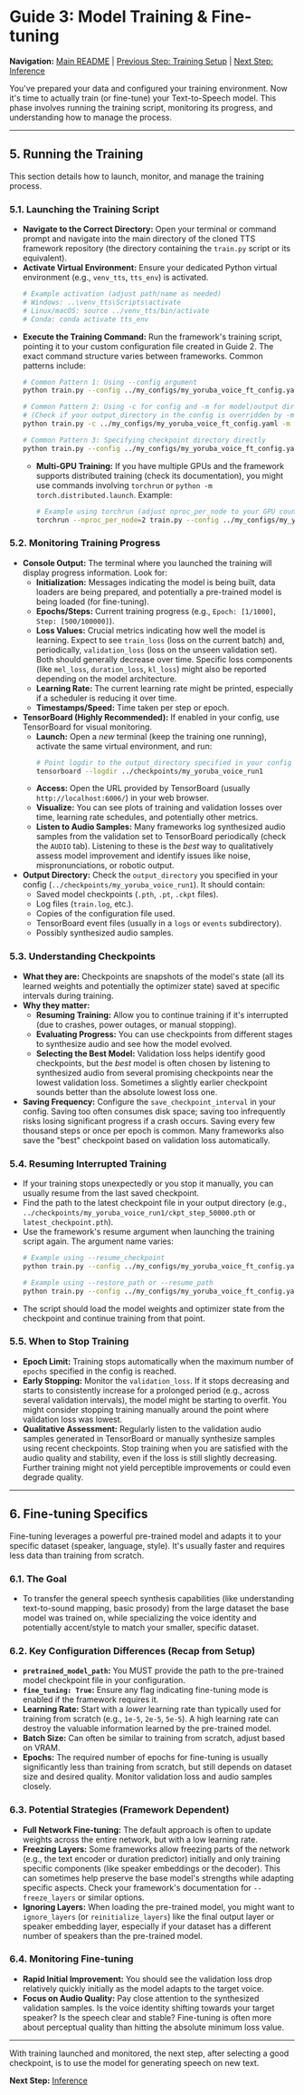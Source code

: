 # Guide 3: Model Training & Fine-tuning

**Navigation:** [Main README](/Universal-TTS-Guide/) | [Previous Step: Training Setup](./2_TRAINING_SETUP.md) | [Next Step: Inference](./4_INFERENCE.md)

You've prepared your data and configured your training environment. Now it's time to actually train (or fine-tune) your Text-to-Speech model. This phase involves running the training script, monitoring its progress, and understanding how to manage the process.

---

## 5. Running the Training

This section details how to launch, monitor, and manage the training process.

### 5.1. Launching the Training Script

-   **Navigate to the Correct Directory:** Open your terminal or command prompt and navigate into the main directory of the cloned TTS framework repository (the directory containing the `train.py` script or its equivalent).
-   **Activate Virtual Environment:** Ensure your dedicated Python virtual environment (e.g., `venv_tts`, `tts_env`) is activated.
    ```bash
    # Example activation (adjust path/name as needed)
    # Windows: ..\venv_tts\Scripts\activate
    # Linux/macOS: source ../venv_tts/bin/activate
    # Conda: conda activate tts_env
    ```
-   **Execute the Training Command:** Run the framework's training script, pointing it to your custom configuration file created in Guide 2. The exact command structure varies between frameworks. Common patterns include:
    ```bash
    # Common Pattern 1: Using --config argument
    python train.py --config ../my_configs/my_yoruba_voice_ft_config.yaml

    # Common Pattern 2: Using -c for config and -m for model/output directory name
    # (Check if your output_directory in the config is overridden by -m)
    python train.py -c ../my_configs/my_yoruba_voice_ft_config.yaml -m my_yoruba_voice_run1

    # Common Pattern 3: Specifying checkpoint directory directly
    python train.py --config ../my_configs/my_yoruba_voice_ft_config.yaml --checkpoint_path ../checkpoints/my_yoruba_voice_run1
    ```
    *   **Multi-GPU Training:** If you have multiple GPUs and the framework supports distributed training (check its documentation), you might use commands involving `torchrun` or `python -m torch.distributed.launch`. Example:
        ```bash
        # Example using torchrun (adjust nproc_per_node to your GPU count)
        torchrun --nproc_per_node=2 train.py --config ../my_configs/my_yoruba_voice_ft_config.yaml
        ```

### 5.2. Monitoring Training Progress

-   **Console Output:** The terminal where you launched the training will display progress information. Look for:
    *   **Initialization:** Messages indicating the model is being built, data loaders are being prepared, and potentially a pre-trained model is being loaded (for fine-tuning).
    *   **Epochs/Steps:** Current training progress (e.g., `Epoch: [1/1000]`, `Step: [500/100000]`).
    *   **Loss Values:** Crucial metrics indicating how well the model is learning. Expect to see `train_loss` (loss on the current batch) and, periodically, `validation_loss` (loss on the unseen validation set). Both should generally decrease over time. Specific loss components (like `mel_loss`, `duration_loss`, `kl_loss`) might also be reported depending on the model architecture.
    *   **Learning Rate:** The current learning rate might be printed, especially if a scheduler is reducing it over time.
    *   **Timestamps/Speed:** Time taken per step or epoch.
-   **TensorBoard (Highly Recommended):** If enabled in your config, use TensorBoard for visual monitoring.
    *   **Launch:** Open a *new* terminal (keep the training one running), activate the same virtual environment, and run:
        ```bash
        # Point logdir to the output_directory specified in your config
        tensorboard --logdir ../checkpoints/my_yoruba_voice_run1
        ```
    *   **Access:** Open the URL provided by TensorBoard (usually `http://localhost:6006/`) in your web browser.
    *   **Visualize:** You can see plots of training and validation losses over time, learning rate schedules, and potentially other metrics.
    *   **Listen to Audio Samples:** Many frameworks log synthesized audio samples from the validation set to TensorBoard periodically (check the `AUDIO` tab). Listening to these is the *best* way to qualitatively assess model improvement and identify issues like noise, mispronunciations, or robotic output.
-   **Output Directory:** Check the `output_directory` you specified in your config (`../checkpoints/my_yoruba_voice_run1`). It should contain:
    *   Saved model checkpoints (`.pth`, `.pt`, `.ckpt` files).
    *   Log files (`train.log`, etc.).
    *   Copies of the configuration file used.
    *   TensorBoard event files (usually in a `logs` or `events` subdirectory).
    *   Possibly synthesized audio samples.

### 5.3. Understanding Checkpoints

-   **What they are:** Checkpoints are snapshots of the model's state (all its learned weights and potentially the optimizer state) saved at specific intervals during training.
-   **Why they matter:**
    *   **Resuming Training:** Allow you to continue training if it's interrupted (due to crashes, power outages, or manual stopping).
    *   **Evaluating Progress:** You can use checkpoints from different stages to synthesize audio and see how the model evolved.
    *   **Selecting the Best Model:** Validation loss helps identify good checkpoints, but the *best* model is often chosen by listening to synthesized audio from several promising checkpoints near the lowest validation loss. Sometimes a slightly earlier checkpoint sounds better than the absolute lowest loss one.
-   **Saving Frequency:** Configure the `save_checkpoint_interval` in your config. Saving too often consumes disk space; saving too infrequently risks losing significant progress if a crash occurs. Saving every few thousand steps or once per epoch is common. Many frameworks also save the "best" checkpoint based on validation loss automatically.

### 5.4. Resuming Interrupted Training

-   If your training stops unexpectedly or you stop it manually, you can usually resume from the last saved checkpoint.
-   Find the path to the latest checkpoint file in your output directory (e.g., `../checkpoints/my_yoruba_voice_run1/ckpt_step_50000.pth` or `latest_checkpoint.pth`).
-   Use the framework's resume argument when launching the training script again. The argument name varies:
    ```bash
    # Example using --resume_checkpoint
    python train.py --config ../my_configs/my_yoruba_voice_ft_config.yaml --resume_checkpoint ../checkpoints/my_yoruba_voice_run1/ckpt_step_50000.pth

    # Example using --restore_path or --resume_path
    python train.py --config ../my_configs/my_yoruba_voice_ft_config.yaml --restore_path ../checkpoints/my_yoruba_voice_run1/ckpt_step_50000.pth
    ```
-   The script should load the model weights and optimizer state from the checkpoint and continue training from that point.

### 5.5. When to Stop Training

-   **Epoch Limit:** Training stops automatically when the maximum number of `epochs` specified in the config is reached.
-   **Early Stopping:** Monitor the `validation_loss`. If it stops decreasing and starts to consistently increase for a prolonged period (e.g., across several validation intervals), the model might be starting to overfit. You might consider stopping training manually around the point where validation loss was lowest.
-   **Qualitative Assessment:** Regularly listen to the validation audio samples generated in TensorBoard or manually synthesize samples using recent checkpoints. Stop training when you are satisfied with the audio quality and stability, even if the loss is still slightly decreasing. Further training might not yield perceptible improvements or could even degrade quality.

---

## 6. Fine-tuning Specifics

Fine-tuning leverages a powerful pre-trained model and adapts it to your specific dataset (speaker, language, style). It's usually faster and requires less data than training from scratch.

### 6.1. The Goal

-   To transfer the general speech synthesis capabilities (like understanding text-to-sound mapping, basic prosody) from the large dataset the base model was trained on, while specializing the voice identity and potentially accent/style to match your smaller, specific dataset.

### 6.2. Key Configuration Differences (Recap from Setup)

-   **`pretrained_model_path`:** You MUST provide the path to the pre-trained model checkpoint file in your configuration.
-   **`fine_tuning: True`:** Ensure any flag indicating fine-tuning mode is enabled if the framework requires it.
-   **Learning Rate:** Start with a *lower* learning rate than typically used for training from scratch (e.g., `1e-5`, `2e-5`, `5e-5`). A high learning rate can destroy the valuable information learned by the pre-trained model.
-   **Batch Size:** Can often be similar to training from scratch, adjust based on VRAM.
-   **Epochs:** The required number of epochs for fine-tuning is usually significantly less than training from scratch, but still depends on dataset size and desired quality. Monitor validation loss and audio samples closely.

### 6.3. Potential Strategies (Framework Dependent)

-   **Full Network Fine-tuning:** The default approach is often to update weights across the entire network, but with a low learning rate.
-   **Freezing Layers:** Some frameworks allow freezing parts of the network (e.g., the text encoder or duration predictor) initially and only training specific components (like speaker embeddings or the decoder). This can sometimes help preserve the base model's strengths while adapting specific aspects. Check your framework's documentation for `--freeze_layers` or similar options.
-   **Ignoring Layers:** When loading the pre-trained model, you might want to `ignore_layers` (or `reinitialize_layers`) like the final output layer or speaker embedding layer, especially if your dataset has a different number of speakers than the pre-trained model.

### 6.4. Monitoring Fine-tuning

-   **Rapid Initial Improvement:** You should see the validation loss drop relatively quickly initially as the model adapts to the target voice.
-   **Focus on Audio Quality:** Pay close attention to the synthesized validation samples. Is the voice identity shifting towards your target speaker? Is the speech clear and stable? Fine-tuning is often more about perceptual quality than hitting the absolute minimum loss value.

---

With training launched and monitored, the next step, after selecting a good checkpoint, is to use the model for generating speech on new text.

**Next Step:** [Inference](./4_INFERENCE.md)